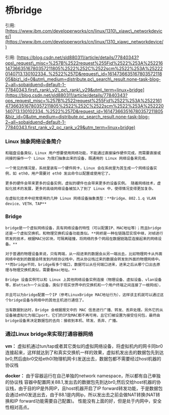 # 桥bridge

引用: [https://www.ibm.com/developerworks/cn/linux/1310\_xiawc\_networkdevice/](https://www.ibm.com/developerworks/cn/linux/1310_xiawc_networkdevice/)

引用: [https://blog.csdn.net/sld880311/article/details/77840343?ops\_request\_misc=%257B%2522request%255Fid%2522%253A%2522161473663516780357211805%2522%252C%2522scm%2522%253A%252220140713.130102334..%2522%257D&request\_id=161473663516780357211805&biz\_id=0&utm\_medium=distribute.pc\_search\_result.none-task-blog-2~all~sobaiduend~default-1-77840343.first\_rank\_v2\_pc\_rank\_v29&utm\_term=linux+bridge](https://blog.csdn.net/sld880311/article/details/77840343?ops_request_misc=%257B%2522request%255Fid%2522%253A%2522161473663516780357211805%2522%252C%2522scm%2522%253A%252220140713.130102334..%2522%257D&request_id=161473663516780357211805&biz_id=0&utm_medium=distribute.pc_search_result.none-task-blog-2~all~sobaiduend~default-1-77840343.first_rank_v2_pc_rank_v29&utm_term=linux+bridge)

### **Linux 抽象网络设备简介**

    和磁盘设备类似，Linux 用户想要使用网络功能，不能通过直接操作硬件完成，而需要直接或间接的操作一个 Linux 为我们抽象出来的设备，既通用的 Linux 网络设备来完成。

    一个常见的情况是，系统里装有一个硬件网卡，Linux 会在系统里为其生成一个网络设备实例，如 eth0，用户需要对 eth0 发出命令以配置或使用它了。 

    更多的硬件会带来更多的设备实例，虚拟的硬件也会带来更多的设备实例。 随着网络技术，虚拟化技术的发展，更多的高级网络设备被加入了到了 Linux 中，使得情况变得更加复杂。 

    在虚拟化技术中经常使用的几种 Linux 网络设备抽象类型：**Bridge、802.1.q VLAN device、VETH、TAP**

### **Bridge**

    bridge是一个虚拟网络设备，具有网络设备的特性（可以配置IP、MAC地址等）；而且bridge还是一个虚拟交换机，和物理交换机设备功能类似。**网桥是一种在链路层实现中继，对帧进行转发的技术，根据MAC分区块，可隔离碰撞，将网络的多个网段在数据链路层连接起来的网络设备。**

    对于普通的物理设备来说，只有两端，从一段进来的数据会从另一端出去，比如物理网卡从外面网络中收到的数据会转发到内核协议栈中，而从协议栈过来的数据会转发到外面的物理网络中。**而bridge不同，bridge有多个端口，数据可以从任何端口进来，进来之后从哪个口出去原理与物理交换机类似，需要看mac地址。**

    Bridge 设备实例可以和 Linux 上其他网络设备实例连接（物理设备、虚拟设备、vlan设备等，即attach一个从设备，类似于现实世界中的交换机和一个用户终端之间连接了一根网线），

    并且可以为bridge配置一个IP（参考LinuxBridge MAC地址行为），这样该主机就可以通过这个bridge设备与网络中的其他主机进行通信了。

    当有数据到达时，Bridge 会根据报文中的 MAC 信息进行广播、转发、丢弃处理。另外它的从设备被虚拟化为端口port，它们的IP及MAC都不再可用，且它们被设置为接受任何包，最终由bridge设备来决定数据包的去向：接收到本机、转发、丢弃、广播。

### **通过Linux bridge来实现打通容器网络**

**vm：** 虚拟机通过tun/tap或者其它类似的虚拟网络设备，将虚拟机内的网卡同br0连接起来，这样就达到了和真实交换机一样的效果，虚拟机发出去的数据包先到达br0,然后由br0交给eth0\(物理机网卡\)发送出去，数据包都不需要经过host机器的协议栈

**docker：** 由于容器运行在自己单独的network namespace，所以都有自己单独的协议栈 容器中配置网关88.1,发出去的数据包先到达br0,然后交给host机器的协议栈，由于目的IP是外网IP，且host机器开启了IP forward转发功能，于是数据包会通过eth0发送出去，由于88.1是内网ip，所以发出去之前会做NAT转换\(NAT转换和IP forward功能需要自己配置\)。 性能没有上面的好，但是处于内网中，安全性相对高点。

